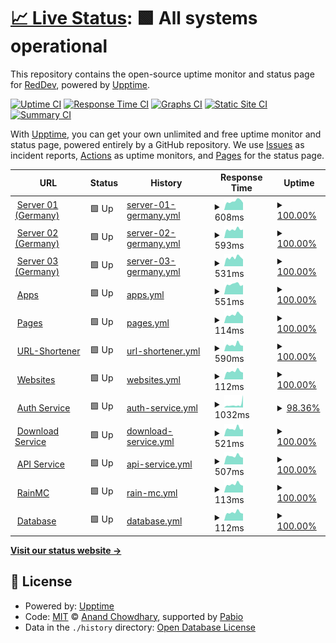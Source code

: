 # [📈 Live Status](https://Re2Dev.github.io/Uptime-Monitor): <!--live status--> **🟩 All systems operational**

This repository contains the open-source uptime monitor and status page for [RedDev](https://about.re2dev.de/github), powered by [Upptime](https://github.com/upptime/upptime).

[![Uptime CI](https://github.com/Re2Dev/Uptime-Monitor/workflows/Uptime%20CI/badge.svg)](https://github.com/Re2Dev/Uptime-Monitor/actions?query=workflow%3A%22Uptime+CI%22)
[![Response Time CI](https://github.com/Re2Dev/Uptime-Monitor/workflows/Response%20Time%20CI/badge.svg)](https://github.com/Re2Dev/Uptime-Monitor/actions?query=workflow%3A%22Response+Time+CI%22)
[![Graphs CI](https://github.com/Re2Dev/Uptime-Monitor/workflows/Graphs%20CI/badge.svg)](https://github.com/Re2Dev/Uptime-Monitor/actions?query=workflow%3A%22Graphs+CI%22)
[![Static Site CI](https://github.com/Re2Dev/Uptime-Monitor/workflows/Static%20Site%20CI/badge.svg)](https://github.com/Re2Dev/Uptime-Monitor/actions?query=workflow%3A%22Static+Site+CI%22)
[![Summary CI](https://github.com/Re2Dev/Uptime-Monitor/workflows/Summary%20CI/badge.svg)](https://github.com/Re2Dev/Uptime-Monitor/actions?query=workflow%3A%22Summary+CI%22)

With [Upptime](https://upptime.js.org), you can get your own unlimited and free uptime monitor and status page, powered entirely by a GitHub repository. We use [Issues](https://github.com/Re2Dev/Uptime-Monitor/issues) as incident reports, [Actions](https://github.com/Re2Dev/Uptime-Monitor/actions) as uptime monitors, and [Pages](https://Re2Dev.github.io/Uptime-Monitor) for the status page.

<!--start: status pages-->
<!-- This summary is generated by Upptime (https://github.com/upptime/upptime) -->
<!-- Do not edit this manually, your changes will be overwritten -->
<!-- prettier-ignore -->
| URL | Status | History | Response Time | Uptime |
| --- | ------ | ------- | ------------- | ------ |
| <img alt="" src="https://icons.duckduckgo.com/ip3/de-01.host.re2volve.de.ico" height="13"> [Server 01 (Germany)](https://DE-01.host.re2volve.de/status) | 🟩 Up | [server-01-germany.yml](https://github.com/Re2Dev/Uptime-Monitor/commits/HEAD/history/server-01-germany.yml) | <details><summary><img alt="Response time graph" src="./graphs/server-01-germany/response-time-week.png" height="20"> 608ms</summary><br><a href="https://Re2Dev.github.io/Uptime-Monitor/history/server-01-germany"><img alt="Response time 687" src="https://img.shields.io/endpoint?url=https%3A%2F%2Fraw.githubusercontent.com%2FRe2Dev%2FUptime-Monitor%2FHEAD%2Fapi%2Fserver-01-germany%2Fresponse-time.json"></a><br><a href="https://Re2Dev.github.io/Uptime-Monitor/history/server-01-germany"><img alt="24-hour response time 471" src="https://img.shields.io/endpoint?url=https%3A%2F%2Fraw.githubusercontent.com%2FRe2Dev%2FUptime-Monitor%2FHEAD%2Fapi%2Fserver-01-germany%2Fresponse-time-day.json"></a><br><a href="https://Re2Dev.github.io/Uptime-Monitor/history/server-01-germany"><img alt="7-day response time 608" src="https://img.shields.io/endpoint?url=https%3A%2F%2Fraw.githubusercontent.com%2FRe2Dev%2FUptime-Monitor%2FHEAD%2Fapi%2Fserver-01-germany%2Fresponse-time-week.json"></a><br><a href="https://Re2Dev.github.io/Uptime-Monitor/history/server-01-germany"><img alt="30-day response time 657" src="https://img.shields.io/endpoint?url=https%3A%2F%2Fraw.githubusercontent.com%2FRe2Dev%2FUptime-Monitor%2FHEAD%2Fapi%2Fserver-01-germany%2Fresponse-time-month.json"></a><br><a href="https://Re2Dev.github.io/Uptime-Monitor/history/server-01-germany"><img alt="1-year response time 687" src="https://img.shields.io/endpoint?url=https%3A%2F%2Fraw.githubusercontent.com%2FRe2Dev%2FUptime-Monitor%2FHEAD%2Fapi%2Fserver-01-germany%2Fresponse-time-year.json"></a></details> | <details><summary><a href="https://Re2Dev.github.io/Uptime-Monitor/history/server-01-germany">100.00%</a></summary><a href="https://Re2Dev.github.io/Uptime-Monitor/history/server-01-germany"><img alt="All-time uptime 99.26%" src="https://img.shields.io/endpoint?url=https%3A%2F%2Fraw.githubusercontent.com%2FRe2Dev%2FUptime-Monitor%2FHEAD%2Fapi%2Fserver-01-germany%2Fuptime.json"></a><br><a href="https://Re2Dev.github.io/Uptime-Monitor/history/server-01-germany"><img alt="24-hour uptime 100.00%" src="https://img.shields.io/endpoint?url=https%3A%2F%2Fraw.githubusercontent.com%2FRe2Dev%2FUptime-Monitor%2FHEAD%2Fapi%2Fserver-01-germany%2Fuptime-day.json"></a><br><a href="https://Re2Dev.github.io/Uptime-Monitor/history/server-01-germany"><img alt="7-day uptime 100.00%" src="https://img.shields.io/endpoint?url=https%3A%2F%2Fraw.githubusercontent.com%2FRe2Dev%2FUptime-Monitor%2FHEAD%2Fapi%2Fserver-01-germany%2Fuptime-week.json"></a><br><a href="https://Re2Dev.github.io/Uptime-Monitor/history/server-01-germany"><img alt="30-day uptime 100.00%" src="https://img.shields.io/endpoint?url=https%3A%2F%2Fraw.githubusercontent.com%2FRe2Dev%2FUptime-Monitor%2FHEAD%2Fapi%2Fserver-01-germany%2Fuptime-month.json"></a><br><a href="https://Re2Dev.github.io/Uptime-Monitor/history/server-01-germany"><img alt="1-year uptime 99.26%" src="https://img.shields.io/endpoint?url=https%3A%2F%2Fraw.githubusercontent.com%2FRe2Dev%2FUptime-Monitor%2FHEAD%2Fapi%2Fserver-01-germany%2Fuptime-year.json"></a></details>
| <img alt="" src="https://icons.duckduckgo.com/ip3/de-02.host.re2volve.de.ico" height="13"> [Server 02 (Germany)](https://DE-02.host.re2volve.de/status) | 🟩 Up | [server-02-germany.yml](https://github.com/Re2Dev/Uptime-Monitor/commits/HEAD/history/server-02-germany.yml) | <details><summary><img alt="Response time graph" src="./graphs/server-02-germany/response-time-week.png" height="20"> 593ms</summary><br><a href="https://Re2Dev.github.io/Uptime-Monitor/history/server-02-germany"><img alt="Response time 664" src="https://img.shields.io/endpoint?url=https%3A%2F%2Fraw.githubusercontent.com%2FRe2Dev%2FUptime-Monitor%2FHEAD%2Fapi%2Fserver-02-germany%2Fresponse-time.json"></a><br><a href="https://Re2Dev.github.io/Uptime-Monitor/history/server-02-germany"><img alt="24-hour response time 494" src="https://img.shields.io/endpoint?url=https%3A%2F%2Fraw.githubusercontent.com%2FRe2Dev%2FUptime-Monitor%2FHEAD%2Fapi%2Fserver-02-germany%2Fresponse-time-day.json"></a><br><a href="https://Re2Dev.github.io/Uptime-Monitor/history/server-02-germany"><img alt="7-day response time 593" src="https://img.shields.io/endpoint?url=https%3A%2F%2Fraw.githubusercontent.com%2FRe2Dev%2FUptime-Monitor%2FHEAD%2Fapi%2Fserver-02-germany%2Fresponse-time-week.json"></a><br><a href="https://Re2Dev.github.io/Uptime-Monitor/history/server-02-germany"><img alt="30-day response time 645" src="https://img.shields.io/endpoint?url=https%3A%2F%2Fraw.githubusercontent.com%2FRe2Dev%2FUptime-Monitor%2FHEAD%2Fapi%2Fserver-02-germany%2Fresponse-time-month.json"></a><br><a href="https://Re2Dev.github.io/Uptime-Monitor/history/server-02-germany"><img alt="1-year response time 664" src="https://img.shields.io/endpoint?url=https%3A%2F%2Fraw.githubusercontent.com%2FRe2Dev%2FUptime-Monitor%2FHEAD%2Fapi%2Fserver-02-germany%2Fresponse-time-year.json"></a></details> | <details><summary><a href="https://Re2Dev.github.io/Uptime-Monitor/history/server-02-germany">100.00%</a></summary><a href="https://Re2Dev.github.io/Uptime-Monitor/history/server-02-germany"><img alt="All-time uptime 99.26%" src="https://img.shields.io/endpoint?url=https%3A%2F%2Fraw.githubusercontent.com%2FRe2Dev%2FUptime-Monitor%2FHEAD%2Fapi%2Fserver-02-germany%2Fuptime.json"></a><br><a href="https://Re2Dev.github.io/Uptime-Monitor/history/server-02-germany"><img alt="24-hour uptime 100.00%" src="https://img.shields.io/endpoint?url=https%3A%2F%2Fraw.githubusercontent.com%2FRe2Dev%2FUptime-Monitor%2FHEAD%2Fapi%2Fserver-02-germany%2Fuptime-day.json"></a><br><a href="https://Re2Dev.github.io/Uptime-Monitor/history/server-02-germany"><img alt="7-day uptime 100.00%" src="https://img.shields.io/endpoint?url=https%3A%2F%2Fraw.githubusercontent.com%2FRe2Dev%2FUptime-Monitor%2FHEAD%2Fapi%2Fserver-02-germany%2Fuptime-week.json"></a><br><a href="https://Re2Dev.github.io/Uptime-Monitor/history/server-02-germany"><img alt="30-day uptime 100.00%" src="https://img.shields.io/endpoint?url=https%3A%2F%2Fraw.githubusercontent.com%2FRe2Dev%2FUptime-Monitor%2FHEAD%2Fapi%2Fserver-02-germany%2Fuptime-month.json"></a><br><a href="https://Re2Dev.github.io/Uptime-Monitor/history/server-02-germany"><img alt="1-year uptime 99.26%" src="https://img.shields.io/endpoint?url=https%3A%2F%2Fraw.githubusercontent.com%2FRe2Dev%2FUptime-Monitor%2FHEAD%2Fapi%2Fserver-02-germany%2Fuptime-year.json"></a></details>
| <img alt="" src="https://icons.duckduckgo.com/ip3/de-03.host.re2volve.de.ico" height="13"> [Server 03 (Germany)](https://DE-03.host.re2volve.de/status) | 🟩 Up | [server-03-germany.yml](https://github.com/Re2Dev/Uptime-Monitor/commits/HEAD/history/server-03-germany.yml) | <details><summary><img alt="Response time graph" src="./graphs/server-03-germany/response-time-week.png" height="20"> 531ms</summary><br><a href="https://Re2Dev.github.io/Uptime-Monitor/history/server-03-germany"><img alt="Response time 651" src="https://img.shields.io/endpoint?url=https%3A%2F%2Fraw.githubusercontent.com%2FRe2Dev%2FUptime-Monitor%2FHEAD%2Fapi%2Fserver-03-germany%2Fresponse-time.json"></a><br><a href="https://Re2Dev.github.io/Uptime-Monitor/history/server-03-germany"><img alt="24-hour response time 480" src="https://img.shields.io/endpoint?url=https%3A%2F%2Fraw.githubusercontent.com%2FRe2Dev%2FUptime-Monitor%2FHEAD%2Fapi%2Fserver-03-germany%2Fresponse-time-day.json"></a><br><a href="https://Re2Dev.github.io/Uptime-Monitor/history/server-03-germany"><img alt="7-day response time 531" src="https://img.shields.io/endpoint?url=https%3A%2F%2Fraw.githubusercontent.com%2FRe2Dev%2FUptime-Monitor%2FHEAD%2Fapi%2Fserver-03-germany%2Fresponse-time-week.json"></a><br><a href="https://Re2Dev.github.io/Uptime-Monitor/history/server-03-germany"><img alt="30-day response time 657" src="https://img.shields.io/endpoint?url=https%3A%2F%2Fraw.githubusercontent.com%2FRe2Dev%2FUptime-Monitor%2FHEAD%2Fapi%2Fserver-03-germany%2Fresponse-time-month.json"></a><br><a href="https://Re2Dev.github.io/Uptime-Monitor/history/server-03-germany"><img alt="1-year response time 651" src="https://img.shields.io/endpoint?url=https%3A%2F%2Fraw.githubusercontent.com%2FRe2Dev%2FUptime-Monitor%2FHEAD%2Fapi%2Fserver-03-germany%2Fresponse-time-year.json"></a></details> | <details><summary><a href="https://Re2Dev.github.io/Uptime-Monitor/history/server-03-germany">100.00%</a></summary><a href="https://Re2Dev.github.io/Uptime-Monitor/history/server-03-germany"><img alt="All-time uptime 99.26%" src="https://img.shields.io/endpoint?url=https%3A%2F%2Fraw.githubusercontent.com%2FRe2Dev%2FUptime-Monitor%2FHEAD%2Fapi%2Fserver-03-germany%2Fuptime.json"></a><br><a href="https://Re2Dev.github.io/Uptime-Monitor/history/server-03-germany"><img alt="24-hour uptime 100.00%" src="https://img.shields.io/endpoint?url=https%3A%2F%2Fraw.githubusercontent.com%2FRe2Dev%2FUptime-Monitor%2FHEAD%2Fapi%2Fserver-03-germany%2Fuptime-day.json"></a><br><a href="https://Re2Dev.github.io/Uptime-Monitor/history/server-03-germany"><img alt="7-day uptime 100.00%" src="https://img.shields.io/endpoint?url=https%3A%2F%2Fraw.githubusercontent.com%2FRe2Dev%2FUptime-Monitor%2FHEAD%2Fapi%2Fserver-03-germany%2Fuptime-week.json"></a><br><a href="https://Re2Dev.github.io/Uptime-Monitor/history/server-03-germany"><img alt="30-day uptime 100.00%" src="https://img.shields.io/endpoint?url=https%3A%2F%2Fraw.githubusercontent.com%2FRe2Dev%2FUptime-Monitor%2FHEAD%2Fapi%2Fserver-03-germany%2Fuptime-month.json"></a><br><a href="https://Re2Dev.github.io/Uptime-Monitor/history/server-03-germany"><img alt="1-year uptime 99.26%" src="https://img.shields.io/endpoint?url=https%3A%2F%2Fraw.githubusercontent.com%2FRe2Dev%2FUptime-Monitor%2FHEAD%2Fapi%2Fserver-03-germany%2Fuptime-year.json"></a></details>
| <img alt="" src="https://icons.duckduckgo.com/ip3/status.re2volve.de.ico" height="13"> [Apps](https://status.re2volve.de/api/apps) | 🟩 Up | [apps.yml](https://github.com/Re2Dev/Uptime-Monitor/commits/HEAD/history/apps.yml) | <details><summary><img alt="Response time graph" src="./graphs/apps/response-time-week.png" height="20"> 551ms</summary><br><a href="https://Re2Dev.github.io/Uptime-Monitor/history/apps"><img alt="Response time 658" src="https://img.shields.io/endpoint?url=https%3A%2F%2Fraw.githubusercontent.com%2FRe2Dev%2FUptime-Monitor%2FHEAD%2Fapi%2Fapps%2Fresponse-time.json"></a><br><a href="https://Re2Dev.github.io/Uptime-Monitor/history/apps"><img alt="24-hour response time 472" src="https://img.shields.io/endpoint?url=https%3A%2F%2Fraw.githubusercontent.com%2FRe2Dev%2FUptime-Monitor%2FHEAD%2Fapi%2Fapps%2Fresponse-time-day.json"></a><br><a href="https://Re2Dev.github.io/Uptime-Monitor/history/apps"><img alt="7-day response time 551" src="https://img.shields.io/endpoint?url=https%3A%2F%2Fraw.githubusercontent.com%2FRe2Dev%2FUptime-Monitor%2FHEAD%2Fapi%2Fapps%2Fresponse-time-week.json"></a><br><a href="https://Re2Dev.github.io/Uptime-Monitor/history/apps"><img alt="30-day response time 640" src="https://img.shields.io/endpoint?url=https%3A%2F%2Fraw.githubusercontent.com%2FRe2Dev%2FUptime-Monitor%2FHEAD%2Fapi%2Fapps%2Fresponse-time-month.json"></a><br><a href="https://Re2Dev.github.io/Uptime-Monitor/history/apps"><img alt="1-year response time 658" src="https://img.shields.io/endpoint?url=https%3A%2F%2Fraw.githubusercontent.com%2FRe2Dev%2FUptime-Monitor%2FHEAD%2Fapi%2Fapps%2Fresponse-time-year.json"></a></details> | <details><summary><a href="https://Re2Dev.github.io/Uptime-Monitor/history/apps">100.00%</a></summary><a href="https://Re2Dev.github.io/Uptime-Monitor/history/apps"><img alt="All-time uptime 99.26%" src="https://img.shields.io/endpoint?url=https%3A%2F%2Fraw.githubusercontent.com%2FRe2Dev%2FUptime-Monitor%2FHEAD%2Fapi%2Fapps%2Fuptime.json"></a><br><a href="https://Re2Dev.github.io/Uptime-Monitor/history/apps"><img alt="24-hour uptime 100.00%" src="https://img.shields.io/endpoint?url=https%3A%2F%2Fraw.githubusercontent.com%2FRe2Dev%2FUptime-Monitor%2FHEAD%2Fapi%2Fapps%2Fuptime-day.json"></a><br><a href="https://Re2Dev.github.io/Uptime-Monitor/history/apps"><img alt="7-day uptime 100.00%" src="https://img.shields.io/endpoint?url=https%3A%2F%2Fraw.githubusercontent.com%2FRe2Dev%2FUptime-Monitor%2FHEAD%2Fapi%2Fapps%2Fuptime-week.json"></a><br><a href="https://Re2Dev.github.io/Uptime-Monitor/history/apps"><img alt="30-day uptime 100.00%" src="https://img.shields.io/endpoint?url=https%3A%2F%2Fraw.githubusercontent.com%2FRe2Dev%2FUptime-Monitor%2FHEAD%2Fapi%2Fapps%2Fuptime-month.json"></a><br><a href="https://Re2Dev.github.io/Uptime-Monitor/history/apps"><img alt="1-year uptime 99.26%" src="https://img.shields.io/endpoint?url=https%3A%2F%2Fraw.githubusercontent.com%2FRe2Dev%2FUptime-Monitor%2FHEAD%2Fapi%2Fapps%2Fuptime-year.json"></a></details>
| <img alt="" src="https://icons.duckduckgo.com/ip3/status.re2volve.de.ico" height="13"> [Pages](https://status.re2volve.de/api/pages) | 🟩 Up | [pages.yml](https://github.com/Re2Dev/Uptime-Monitor/commits/HEAD/history/pages.yml) | <details><summary><img alt="Response time graph" src="./graphs/pages/response-time-week.png" height="20"> 114ms</summary><br><a href="https://Re2Dev.github.io/Uptime-Monitor/history/pages"><img alt="Response time 125" src="https://img.shields.io/endpoint?url=https%3A%2F%2Fraw.githubusercontent.com%2FRe2Dev%2FUptime-Monitor%2FHEAD%2Fapi%2Fpages%2Fresponse-time.json"></a><br><a href="https://Re2Dev.github.io/Uptime-Monitor/history/pages"><img alt="24-hour response time 92" src="https://img.shields.io/endpoint?url=https%3A%2F%2Fraw.githubusercontent.com%2FRe2Dev%2FUptime-Monitor%2FHEAD%2Fapi%2Fpages%2Fresponse-time-day.json"></a><br><a href="https://Re2Dev.github.io/Uptime-Monitor/history/pages"><img alt="7-day response time 114" src="https://img.shields.io/endpoint?url=https%3A%2F%2Fraw.githubusercontent.com%2FRe2Dev%2FUptime-Monitor%2FHEAD%2Fapi%2Fpages%2Fresponse-time-week.json"></a><br><a href="https://Re2Dev.github.io/Uptime-Monitor/history/pages"><img alt="30-day response time 123" src="https://img.shields.io/endpoint?url=https%3A%2F%2Fraw.githubusercontent.com%2FRe2Dev%2FUptime-Monitor%2FHEAD%2Fapi%2Fpages%2Fresponse-time-month.json"></a><br><a href="https://Re2Dev.github.io/Uptime-Monitor/history/pages"><img alt="1-year response time 125" src="https://img.shields.io/endpoint?url=https%3A%2F%2Fraw.githubusercontent.com%2FRe2Dev%2FUptime-Monitor%2FHEAD%2Fapi%2Fpages%2Fresponse-time-year.json"></a></details> | <details><summary><a href="https://Re2Dev.github.io/Uptime-Monitor/history/pages">100.00%</a></summary><a href="https://Re2Dev.github.io/Uptime-Monitor/history/pages"><img alt="All-time uptime 99.26%" src="https://img.shields.io/endpoint?url=https%3A%2F%2Fraw.githubusercontent.com%2FRe2Dev%2FUptime-Monitor%2FHEAD%2Fapi%2Fpages%2Fuptime.json"></a><br><a href="https://Re2Dev.github.io/Uptime-Monitor/history/pages"><img alt="24-hour uptime 100.00%" src="https://img.shields.io/endpoint?url=https%3A%2F%2Fraw.githubusercontent.com%2FRe2Dev%2FUptime-Monitor%2FHEAD%2Fapi%2Fpages%2Fuptime-day.json"></a><br><a href="https://Re2Dev.github.io/Uptime-Monitor/history/pages"><img alt="7-day uptime 100.00%" src="https://img.shields.io/endpoint?url=https%3A%2F%2Fraw.githubusercontent.com%2FRe2Dev%2FUptime-Monitor%2FHEAD%2Fapi%2Fpages%2Fuptime-week.json"></a><br><a href="https://Re2Dev.github.io/Uptime-Monitor/history/pages"><img alt="30-day uptime 100.00%" src="https://img.shields.io/endpoint?url=https%3A%2F%2Fraw.githubusercontent.com%2FRe2Dev%2FUptime-Monitor%2FHEAD%2Fapi%2Fpages%2Fuptime-month.json"></a><br><a href="https://Re2Dev.github.io/Uptime-Monitor/history/pages"><img alt="1-year uptime 99.26%" src="https://img.shields.io/endpoint?url=https%3A%2F%2Fraw.githubusercontent.com%2FRe2Dev%2FUptime-Monitor%2FHEAD%2Fapi%2Fpages%2Fuptime-year.json"></a></details>
| <img alt="" src="https://icons.duckduckgo.com/ip3/link.re2volve.de.ico" height="13"> [URL-Shortener](https://link.re2volve.de/status) | 🟩 Up | [url-shortener.yml](https://github.com/Re2Dev/Uptime-Monitor/commits/HEAD/history/url-shortener.yml) | <details><summary><img alt="Response time graph" src="./graphs/url-shortener/response-time-week.png" height="20"> 590ms</summary><br><a href="https://Re2Dev.github.io/Uptime-Monitor/history/url-shortener"><img alt="Response time 657" src="https://img.shields.io/endpoint?url=https%3A%2F%2Fraw.githubusercontent.com%2FRe2Dev%2FUptime-Monitor%2FHEAD%2Fapi%2Furl-shortener%2Fresponse-time.json"></a><br><a href="https://Re2Dev.github.io/Uptime-Monitor/history/url-shortener"><img alt="24-hour response time 492" src="https://img.shields.io/endpoint?url=https%3A%2F%2Fraw.githubusercontent.com%2FRe2Dev%2FUptime-Monitor%2FHEAD%2Fapi%2Furl-shortener%2Fresponse-time-day.json"></a><br><a href="https://Re2Dev.github.io/Uptime-Monitor/history/url-shortener"><img alt="7-day response time 590" src="https://img.shields.io/endpoint?url=https%3A%2F%2Fraw.githubusercontent.com%2FRe2Dev%2FUptime-Monitor%2FHEAD%2Fapi%2Furl-shortener%2Fresponse-time-week.json"></a><br><a href="https://Re2Dev.github.io/Uptime-Monitor/history/url-shortener"><img alt="30-day response time 736" src="https://img.shields.io/endpoint?url=https%3A%2F%2Fraw.githubusercontent.com%2FRe2Dev%2FUptime-Monitor%2FHEAD%2Fapi%2Furl-shortener%2Fresponse-time-month.json"></a><br><a href="https://Re2Dev.github.io/Uptime-Monitor/history/url-shortener"><img alt="1-year response time 657" src="https://img.shields.io/endpoint?url=https%3A%2F%2Fraw.githubusercontent.com%2FRe2Dev%2FUptime-Monitor%2FHEAD%2Fapi%2Furl-shortener%2Fresponse-time-year.json"></a></details> | <details><summary><a href="https://Re2Dev.github.io/Uptime-Monitor/history/url-shortener">100.00%</a></summary><a href="https://Re2Dev.github.io/Uptime-Monitor/history/url-shortener"><img alt="All-time uptime 99.26%" src="https://img.shields.io/endpoint?url=https%3A%2F%2Fraw.githubusercontent.com%2FRe2Dev%2FUptime-Monitor%2FHEAD%2Fapi%2Furl-shortener%2Fuptime.json"></a><br><a href="https://Re2Dev.github.io/Uptime-Monitor/history/url-shortener"><img alt="24-hour uptime 100.00%" src="https://img.shields.io/endpoint?url=https%3A%2F%2Fraw.githubusercontent.com%2FRe2Dev%2FUptime-Monitor%2FHEAD%2Fapi%2Furl-shortener%2Fuptime-day.json"></a><br><a href="https://Re2Dev.github.io/Uptime-Monitor/history/url-shortener"><img alt="7-day uptime 100.00%" src="https://img.shields.io/endpoint?url=https%3A%2F%2Fraw.githubusercontent.com%2FRe2Dev%2FUptime-Monitor%2FHEAD%2Fapi%2Furl-shortener%2Fuptime-week.json"></a><br><a href="https://Re2Dev.github.io/Uptime-Monitor/history/url-shortener"><img alt="30-day uptime 100.00%" src="https://img.shields.io/endpoint?url=https%3A%2F%2Fraw.githubusercontent.com%2FRe2Dev%2FUptime-Monitor%2FHEAD%2Fapi%2Furl-shortener%2Fuptime-month.json"></a><br><a href="https://Re2Dev.github.io/Uptime-Monitor/history/url-shortener"><img alt="1-year uptime 99.26%" src="https://img.shields.io/endpoint?url=https%3A%2F%2Fraw.githubusercontent.com%2FRe2Dev%2FUptime-Monitor%2FHEAD%2Fapi%2Furl-shortener%2Fuptime-year.json"></a></details>
| <img alt="" src="https://icons.duckduckgo.com/ip3/status.re2volve.de.ico" height="13"> [Websites](https://status.re2volve.de/api/websites) | 🟩 Up | [websites.yml](https://github.com/Re2Dev/Uptime-Monitor/commits/HEAD/history/websites.yml) | <details><summary><img alt="Response time graph" src="./graphs/websites/response-time-week.png" height="20"> 112ms</summary><br><a href="https://Re2Dev.github.io/Uptime-Monitor/history/websites"><img alt="Response time 125" src="https://img.shields.io/endpoint?url=https%3A%2F%2Fraw.githubusercontent.com%2FRe2Dev%2FUptime-Monitor%2FHEAD%2Fapi%2Fwebsites%2Fresponse-time.json"></a><br><a href="https://Re2Dev.github.io/Uptime-Monitor/history/websites"><img alt="24-hour response time 91" src="https://img.shields.io/endpoint?url=https%3A%2F%2Fraw.githubusercontent.com%2FRe2Dev%2FUptime-Monitor%2FHEAD%2Fapi%2Fwebsites%2Fresponse-time-day.json"></a><br><a href="https://Re2Dev.github.io/Uptime-Monitor/history/websites"><img alt="7-day response time 112" src="https://img.shields.io/endpoint?url=https%3A%2F%2Fraw.githubusercontent.com%2FRe2Dev%2FUptime-Monitor%2FHEAD%2Fapi%2Fwebsites%2Fresponse-time-week.json"></a><br><a href="https://Re2Dev.github.io/Uptime-Monitor/history/websites"><img alt="30-day response time 123" src="https://img.shields.io/endpoint?url=https%3A%2F%2Fraw.githubusercontent.com%2FRe2Dev%2FUptime-Monitor%2FHEAD%2Fapi%2Fwebsites%2Fresponse-time-month.json"></a><br><a href="https://Re2Dev.github.io/Uptime-Monitor/history/websites"><img alt="1-year response time 125" src="https://img.shields.io/endpoint?url=https%3A%2F%2Fraw.githubusercontent.com%2FRe2Dev%2FUptime-Monitor%2FHEAD%2Fapi%2Fwebsites%2Fresponse-time-year.json"></a></details> | <details><summary><a href="https://Re2Dev.github.io/Uptime-Monitor/history/websites">100.00%</a></summary><a href="https://Re2Dev.github.io/Uptime-Monitor/history/websites"><img alt="All-time uptime 99.26%" src="https://img.shields.io/endpoint?url=https%3A%2F%2Fraw.githubusercontent.com%2FRe2Dev%2FUptime-Monitor%2FHEAD%2Fapi%2Fwebsites%2Fuptime.json"></a><br><a href="https://Re2Dev.github.io/Uptime-Monitor/history/websites"><img alt="24-hour uptime 100.00%" src="https://img.shields.io/endpoint?url=https%3A%2F%2Fraw.githubusercontent.com%2FRe2Dev%2FUptime-Monitor%2FHEAD%2Fapi%2Fwebsites%2Fuptime-day.json"></a><br><a href="https://Re2Dev.github.io/Uptime-Monitor/history/websites"><img alt="7-day uptime 100.00%" src="https://img.shields.io/endpoint?url=https%3A%2F%2Fraw.githubusercontent.com%2FRe2Dev%2FUptime-Monitor%2FHEAD%2Fapi%2Fwebsites%2Fuptime-week.json"></a><br><a href="https://Re2Dev.github.io/Uptime-Monitor/history/websites"><img alt="30-day uptime 100.00%" src="https://img.shields.io/endpoint?url=https%3A%2F%2Fraw.githubusercontent.com%2FRe2Dev%2FUptime-Monitor%2FHEAD%2Fapi%2Fwebsites%2Fuptime-month.json"></a><br><a href="https://Re2Dev.github.io/Uptime-Monitor/history/websites"><img alt="1-year uptime 99.26%" src="https://img.shields.io/endpoint?url=https%3A%2F%2Fraw.githubusercontent.com%2FRe2Dev%2FUptime-Monitor%2FHEAD%2Fapi%2Fwebsites%2Fuptime-year.json"></a></details>
| <img alt="" src="https://icons.duckduckgo.com/ip3/auth.re2volve.de.ico" height="13"> [Auth Service](https://auth.re2volve.de/status) | 🟩 Up | [auth-service.yml](https://github.com/Re2Dev/Uptime-Monitor/commits/HEAD/history/auth-service.yml) | <details><summary><img alt="Response time graph" src="./graphs/auth-service/response-time-week.png" height="20"> 1032ms</summary><br><a href="https://Re2Dev.github.io/Uptime-Monitor/history/auth-service"><img alt="Response time 648" src="https://img.shields.io/endpoint?url=https%3A%2F%2Fraw.githubusercontent.com%2FRe2Dev%2FUptime-Monitor%2FHEAD%2Fapi%2Fauth-service%2Fresponse-time.json"></a><br><a href="https://Re2Dev.github.io/Uptime-Monitor/history/auth-service"><img alt="24-hour response time 418" src="https://img.shields.io/endpoint?url=https%3A%2F%2Fraw.githubusercontent.com%2FRe2Dev%2FUptime-Monitor%2FHEAD%2Fapi%2Fauth-service%2Fresponse-time-day.json"></a><br><a href="https://Re2Dev.github.io/Uptime-Monitor/history/auth-service"><img alt="7-day response time 1032" src="https://img.shields.io/endpoint?url=https%3A%2F%2Fraw.githubusercontent.com%2FRe2Dev%2FUptime-Monitor%2FHEAD%2Fapi%2Fauth-service%2Fresponse-time-week.json"></a><br><a href="https://Re2Dev.github.io/Uptime-Monitor/history/auth-service"><img alt="30-day response time 740" src="https://img.shields.io/endpoint?url=https%3A%2F%2Fraw.githubusercontent.com%2FRe2Dev%2FUptime-Monitor%2FHEAD%2Fapi%2Fauth-service%2Fresponse-time-month.json"></a><br><a href="https://Re2Dev.github.io/Uptime-Monitor/history/auth-service"><img alt="1-year response time 648" src="https://img.shields.io/endpoint?url=https%3A%2F%2Fraw.githubusercontent.com%2FRe2Dev%2FUptime-Monitor%2FHEAD%2Fapi%2Fauth-service%2Fresponse-time-year.json"></a></details> | <details><summary><a href="https://Re2Dev.github.io/Uptime-Monitor/history/auth-service">98.36%</a></summary><a href="https://Re2Dev.github.io/Uptime-Monitor/history/auth-service"><img alt="All-time uptime 99.11%" src="https://img.shields.io/endpoint?url=https%3A%2F%2Fraw.githubusercontent.com%2FRe2Dev%2FUptime-Monitor%2FHEAD%2Fapi%2Fauth-service%2Fuptime.json"></a><br><a href="https://Re2Dev.github.io/Uptime-Monitor/history/auth-service"><img alt="24-hour uptime 100.00%" src="https://img.shields.io/endpoint?url=https%3A%2F%2Fraw.githubusercontent.com%2FRe2Dev%2FUptime-Monitor%2FHEAD%2Fapi%2Fauth-service%2Fuptime-day.json"></a><br><a href="https://Re2Dev.github.io/Uptime-Monitor/history/auth-service"><img alt="7-day uptime 98.36%" src="https://img.shields.io/endpoint?url=https%3A%2F%2Fraw.githubusercontent.com%2FRe2Dev%2FUptime-Monitor%2FHEAD%2Fapi%2Fauth-service%2Fuptime-week.json"></a><br><a href="https://Re2Dev.github.io/Uptime-Monitor/history/auth-service"><img alt="30-day uptime 99.62%" src="https://img.shields.io/endpoint?url=https%3A%2F%2Fraw.githubusercontent.com%2FRe2Dev%2FUptime-Monitor%2FHEAD%2Fapi%2Fauth-service%2Fuptime-month.json"></a><br><a href="https://Re2Dev.github.io/Uptime-Monitor/history/auth-service"><img alt="1-year uptime 99.11%" src="https://img.shields.io/endpoint?url=https%3A%2F%2Fraw.githubusercontent.com%2FRe2Dev%2FUptime-Monitor%2FHEAD%2Fapi%2Fauth-service%2Fuptime-year.json"></a></details>
| <img alt="" src="https://icons.duckduckgo.com/ip3/get.re2volve.de.ico" height="13"> [Download Service](https://get.re2volve.de/status) | 🟩 Up | [download-service.yml](https://github.com/Re2Dev/Uptime-Monitor/commits/HEAD/history/download-service.yml) | <details><summary><img alt="Response time graph" src="./graphs/download-service/response-time-week.png" height="20"> 521ms</summary><br><a href="https://Re2Dev.github.io/Uptime-Monitor/history/download-service"><img alt="Response time 604" src="https://img.shields.io/endpoint?url=https%3A%2F%2Fraw.githubusercontent.com%2FRe2Dev%2FUptime-Monitor%2FHEAD%2Fapi%2Fdownload-service%2Fresponse-time.json"></a><br><a href="https://Re2Dev.github.io/Uptime-Monitor/history/download-service"><img alt="24-hour response time 391" src="https://img.shields.io/endpoint?url=https%3A%2F%2Fraw.githubusercontent.com%2FRe2Dev%2FUptime-Monitor%2FHEAD%2Fapi%2Fdownload-service%2Fresponse-time-day.json"></a><br><a href="https://Re2Dev.github.io/Uptime-Monitor/history/download-service"><img alt="7-day response time 521" src="https://img.shields.io/endpoint?url=https%3A%2F%2Fraw.githubusercontent.com%2FRe2Dev%2FUptime-Monitor%2FHEAD%2Fapi%2Fdownload-service%2Fresponse-time-week.json"></a><br><a href="https://Re2Dev.github.io/Uptime-Monitor/history/download-service"><img alt="30-day response time 600" src="https://img.shields.io/endpoint?url=https%3A%2F%2Fraw.githubusercontent.com%2FRe2Dev%2FUptime-Monitor%2FHEAD%2Fapi%2Fdownload-service%2Fresponse-time-month.json"></a><br><a href="https://Re2Dev.github.io/Uptime-Monitor/history/download-service"><img alt="1-year response time 604" src="https://img.shields.io/endpoint?url=https%3A%2F%2Fraw.githubusercontent.com%2FRe2Dev%2FUptime-Monitor%2FHEAD%2Fapi%2Fdownload-service%2Fresponse-time-year.json"></a></details> | <details><summary><a href="https://Re2Dev.github.io/Uptime-Monitor/history/download-service">100.00%</a></summary><a href="https://Re2Dev.github.io/Uptime-Monitor/history/download-service"><img alt="All-time uptime 99.26%" src="https://img.shields.io/endpoint?url=https%3A%2F%2Fraw.githubusercontent.com%2FRe2Dev%2FUptime-Monitor%2FHEAD%2Fapi%2Fdownload-service%2Fuptime.json"></a><br><a href="https://Re2Dev.github.io/Uptime-Monitor/history/download-service"><img alt="24-hour uptime 100.00%" src="https://img.shields.io/endpoint?url=https%3A%2F%2Fraw.githubusercontent.com%2FRe2Dev%2FUptime-Monitor%2FHEAD%2Fapi%2Fdownload-service%2Fuptime-day.json"></a><br><a href="https://Re2Dev.github.io/Uptime-Monitor/history/download-service"><img alt="7-day uptime 100.00%" src="https://img.shields.io/endpoint?url=https%3A%2F%2Fraw.githubusercontent.com%2FRe2Dev%2FUptime-Monitor%2FHEAD%2Fapi%2Fdownload-service%2Fuptime-week.json"></a><br><a href="https://Re2Dev.github.io/Uptime-Monitor/history/download-service"><img alt="30-day uptime 100.00%" src="https://img.shields.io/endpoint?url=https%3A%2F%2Fraw.githubusercontent.com%2FRe2Dev%2FUptime-Monitor%2FHEAD%2Fapi%2Fdownload-service%2Fuptime-month.json"></a><br><a href="https://Re2Dev.github.io/Uptime-Monitor/history/download-service"><img alt="1-year uptime 99.26%" src="https://img.shields.io/endpoint?url=https%3A%2F%2Fraw.githubusercontent.com%2FRe2Dev%2FUptime-Monitor%2FHEAD%2Fapi%2Fdownload-service%2Fuptime-year.json"></a></details>
| <img alt="" src="https://icons.duckduckgo.com/ip3/api.re2volve.de.ico" height="13"> [API Service](https://api.re2volve.de/status) | 🟩 Up | [api-service.yml](https://github.com/Re2Dev/Uptime-Monitor/commits/HEAD/history/api-service.yml) | <details><summary><img alt="Response time graph" src="./graphs/api-service/response-time-week.png" height="20"> 507ms</summary><br><a href="https://Re2Dev.github.io/Uptime-Monitor/history/api-service"><img alt="Response time 621" src="https://img.shields.io/endpoint?url=https%3A%2F%2Fraw.githubusercontent.com%2FRe2Dev%2FUptime-Monitor%2FHEAD%2Fapi%2Fapi-service%2Fresponse-time.json"></a><br><a href="https://Re2Dev.github.io/Uptime-Monitor/history/api-service"><img alt="24-hour response time 488" src="https://img.shields.io/endpoint?url=https%3A%2F%2Fraw.githubusercontent.com%2FRe2Dev%2FUptime-Monitor%2FHEAD%2Fapi%2Fapi-service%2Fresponse-time-day.json"></a><br><a href="https://Re2Dev.github.io/Uptime-Monitor/history/api-service"><img alt="7-day response time 507" src="https://img.shields.io/endpoint?url=https%3A%2F%2Fraw.githubusercontent.com%2FRe2Dev%2FUptime-Monitor%2FHEAD%2Fapi%2Fapi-service%2Fresponse-time-week.json"></a><br><a href="https://Re2Dev.github.io/Uptime-Monitor/history/api-service"><img alt="30-day response time 596" src="https://img.shields.io/endpoint?url=https%3A%2F%2Fraw.githubusercontent.com%2FRe2Dev%2FUptime-Monitor%2FHEAD%2Fapi%2Fapi-service%2Fresponse-time-month.json"></a><br><a href="https://Re2Dev.github.io/Uptime-Monitor/history/api-service"><img alt="1-year response time 621" src="https://img.shields.io/endpoint?url=https%3A%2F%2Fraw.githubusercontent.com%2FRe2Dev%2FUptime-Monitor%2FHEAD%2Fapi%2Fapi-service%2Fresponse-time-year.json"></a></details> | <details><summary><a href="https://Re2Dev.github.io/Uptime-Monitor/history/api-service">100.00%</a></summary><a href="https://Re2Dev.github.io/Uptime-Monitor/history/api-service"><img alt="All-time uptime 99.26%" src="https://img.shields.io/endpoint?url=https%3A%2F%2Fraw.githubusercontent.com%2FRe2Dev%2FUptime-Monitor%2FHEAD%2Fapi%2Fapi-service%2Fuptime.json"></a><br><a href="https://Re2Dev.github.io/Uptime-Monitor/history/api-service"><img alt="24-hour uptime 100.00%" src="https://img.shields.io/endpoint?url=https%3A%2F%2Fraw.githubusercontent.com%2FRe2Dev%2FUptime-Monitor%2FHEAD%2Fapi%2Fapi-service%2Fuptime-day.json"></a><br><a href="https://Re2Dev.github.io/Uptime-Monitor/history/api-service"><img alt="7-day uptime 100.00%" src="https://img.shields.io/endpoint?url=https%3A%2F%2Fraw.githubusercontent.com%2FRe2Dev%2FUptime-Monitor%2FHEAD%2Fapi%2Fapi-service%2Fuptime-week.json"></a><br><a href="https://Re2Dev.github.io/Uptime-Monitor/history/api-service"><img alt="30-day uptime 100.00%" src="https://img.shields.io/endpoint?url=https%3A%2F%2Fraw.githubusercontent.com%2FRe2Dev%2FUptime-Monitor%2FHEAD%2Fapi%2Fapi-service%2Fuptime-month.json"></a><br><a href="https://Re2Dev.github.io/Uptime-Monitor/history/api-service"><img alt="1-year uptime 99.26%" src="https://img.shields.io/endpoint?url=https%3A%2F%2Fraw.githubusercontent.com%2FRe2Dev%2FUptime-Monitor%2FHEAD%2Fapi%2Fapi-service%2Fuptime-year.json"></a></details>
| <img alt="" src="https://icons.duckduckgo.com/ip3/status.re2volve.de.ico" height="13"> [RainMC](https://status.re2volve.de/api/rainmc) | 🟩 Up | [rain-mc.yml](https://github.com/Re2Dev/Uptime-Monitor/commits/HEAD/history/rain-mc.yml) | <details><summary><img alt="Response time graph" src="./graphs/rain-mc/response-time-week.png" height="20"> 113ms</summary><br><a href="https://Re2Dev.github.io/Uptime-Monitor/history/rain-mc"><img alt="Response time 125" src="https://img.shields.io/endpoint?url=https%3A%2F%2Fraw.githubusercontent.com%2FRe2Dev%2FUptime-Monitor%2FHEAD%2Fapi%2Frain-mc%2Fresponse-time.json"></a><br><a href="https://Re2Dev.github.io/Uptime-Monitor/history/rain-mc"><img alt="24-hour response time 92" src="https://img.shields.io/endpoint?url=https%3A%2F%2Fraw.githubusercontent.com%2FRe2Dev%2FUptime-Monitor%2FHEAD%2Fapi%2Frain-mc%2Fresponse-time-day.json"></a><br><a href="https://Re2Dev.github.io/Uptime-Monitor/history/rain-mc"><img alt="7-day response time 113" src="https://img.shields.io/endpoint?url=https%3A%2F%2Fraw.githubusercontent.com%2FRe2Dev%2FUptime-Monitor%2FHEAD%2Fapi%2Frain-mc%2Fresponse-time-week.json"></a><br><a href="https://Re2Dev.github.io/Uptime-Monitor/history/rain-mc"><img alt="30-day response time 123" src="https://img.shields.io/endpoint?url=https%3A%2F%2Fraw.githubusercontent.com%2FRe2Dev%2FUptime-Monitor%2FHEAD%2Fapi%2Frain-mc%2Fresponse-time-month.json"></a><br><a href="https://Re2Dev.github.io/Uptime-Monitor/history/rain-mc"><img alt="1-year response time 125" src="https://img.shields.io/endpoint?url=https%3A%2F%2Fraw.githubusercontent.com%2FRe2Dev%2FUptime-Monitor%2FHEAD%2Fapi%2Frain-mc%2Fresponse-time-year.json"></a></details> | <details><summary><a href="https://Re2Dev.github.io/Uptime-Monitor/history/rain-mc">100.00%</a></summary><a href="https://Re2Dev.github.io/Uptime-Monitor/history/rain-mc"><img alt="All-time uptime 99.26%" src="https://img.shields.io/endpoint?url=https%3A%2F%2Fraw.githubusercontent.com%2FRe2Dev%2FUptime-Monitor%2FHEAD%2Fapi%2Frain-mc%2Fuptime.json"></a><br><a href="https://Re2Dev.github.io/Uptime-Monitor/history/rain-mc"><img alt="24-hour uptime 100.00%" src="https://img.shields.io/endpoint?url=https%3A%2F%2Fraw.githubusercontent.com%2FRe2Dev%2FUptime-Monitor%2FHEAD%2Fapi%2Frain-mc%2Fuptime-day.json"></a><br><a href="https://Re2Dev.github.io/Uptime-Monitor/history/rain-mc"><img alt="7-day uptime 100.00%" src="https://img.shields.io/endpoint?url=https%3A%2F%2Fraw.githubusercontent.com%2FRe2Dev%2FUptime-Monitor%2FHEAD%2Fapi%2Frain-mc%2Fuptime-week.json"></a><br><a href="https://Re2Dev.github.io/Uptime-Monitor/history/rain-mc"><img alt="30-day uptime 100.00%" src="https://img.shields.io/endpoint?url=https%3A%2F%2Fraw.githubusercontent.com%2FRe2Dev%2FUptime-Monitor%2FHEAD%2Fapi%2Frain-mc%2Fuptime-month.json"></a><br><a href="https://Re2Dev.github.io/Uptime-Monitor/history/rain-mc"><img alt="1-year uptime 99.26%" src="https://img.shields.io/endpoint?url=https%3A%2F%2Fraw.githubusercontent.com%2FRe2Dev%2FUptime-Monitor%2FHEAD%2Fapi%2Frain-mc%2Fuptime-year.json"></a></details>
| <img alt="" src="https://icons.duckduckgo.com/ip3/status.re2volve.de.ico" height="13"> [Database](https://status.re2volve.de/api/database) | 🟩 Up | [database.yml](https://github.com/Re2Dev/Uptime-Monitor/commits/HEAD/history/database.yml) | <details><summary><img alt="Response time graph" src="./graphs/database/response-time-week.png" height="20"> 112ms</summary><br><a href="https://Re2Dev.github.io/Uptime-Monitor/history/database"><img alt="Response time 125" src="https://img.shields.io/endpoint?url=https%3A%2F%2Fraw.githubusercontent.com%2FRe2Dev%2FUptime-Monitor%2FHEAD%2Fapi%2Fdatabase%2Fresponse-time.json"></a><br><a href="https://Re2Dev.github.io/Uptime-Monitor/history/database"><img alt="24-hour response time 92" src="https://img.shields.io/endpoint?url=https%3A%2F%2Fraw.githubusercontent.com%2FRe2Dev%2FUptime-Monitor%2FHEAD%2Fapi%2Fdatabase%2Fresponse-time-day.json"></a><br><a href="https://Re2Dev.github.io/Uptime-Monitor/history/database"><img alt="7-day response time 112" src="https://img.shields.io/endpoint?url=https%3A%2F%2Fraw.githubusercontent.com%2FRe2Dev%2FUptime-Monitor%2FHEAD%2Fapi%2Fdatabase%2Fresponse-time-week.json"></a><br><a href="https://Re2Dev.github.io/Uptime-Monitor/history/database"><img alt="30-day response time 122" src="https://img.shields.io/endpoint?url=https%3A%2F%2Fraw.githubusercontent.com%2FRe2Dev%2FUptime-Monitor%2FHEAD%2Fapi%2Fdatabase%2Fresponse-time-month.json"></a><br><a href="https://Re2Dev.github.io/Uptime-Monitor/history/database"><img alt="1-year response time 125" src="https://img.shields.io/endpoint?url=https%3A%2F%2Fraw.githubusercontent.com%2FRe2Dev%2FUptime-Monitor%2FHEAD%2Fapi%2Fdatabase%2Fresponse-time-year.json"></a></details> | <details><summary><a href="https://Re2Dev.github.io/Uptime-Monitor/history/database">100.00%</a></summary><a href="https://Re2Dev.github.io/Uptime-Monitor/history/database"><img alt="All-time uptime 99.26%" src="https://img.shields.io/endpoint?url=https%3A%2F%2Fraw.githubusercontent.com%2FRe2Dev%2FUptime-Monitor%2FHEAD%2Fapi%2Fdatabase%2Fuptime.json"></a><br><a href="https://Re2Dev.github.io/Uptime-Monitor/history/database"><img alt="24-hour uptime 100.00%" src="https://img.shields.io/endpoint?url=https%3A%2F%2Fraw.githubusercontent.com%2FRe2Dev%2FUptime-Monitor%2FHEAD%2Fapi%2Fdatabase%2Fuptime-day.json"></a><br><a href="https://Re2Dev.github.io/Uptime-Monitor/history/database"><img alt="7-day uptime 100.00%" src="https://img.shields.io/endpoint?url=https%3A%2F%2Fraw.githubusercontent.com%2FRe2Dev%2FUptime-Monitor%2FHEAD%2Fapi%2Fdatabase%2Fuptime-week.json"></a><br><a href="https://Re2Dev.github.io/Uptime-Monitor/history/database"><img alt="30-day uptime 100.00%" src="https://img.shields.io/endpoint?url=https%3A%2F%2Fraw.githubusercontent.com%2FRe2Dev%2FUptime-Monitor%2FHEAD%2Fapi%2Fdatabase%2Fuptime-month.json"></a><br><a href="https://Re2Dev.github.io/Uptime-Monitor/history/database"><img alt="1-year uptime 99.26%" src="https://img.shields.io/endpoint?url=https%3A%2F%2Fraw.githubusercontent.com%2FRe2Dev%2FUptime-Monitor%2FHEAD%2Fapi%2Fdatabase%2Fuptime-year.json"></a></details>

<!--end: status pages-->

[**Visit our status website →**](https://Re2Dev.github.io/Uptime-Monitor)

## 📄 License

- Powered by: [Upptime](https://github.com/upptime/upptime)
- Code: [MIT](./LICENSE) © [Anand Chowdhary](https://anandchowdhary.com), supported by [Pabio](https://pabio.com)
- Data in the `./history` directory: [Open Database License](https://opendatacommons.org/licenses/odbl/1-0/)
